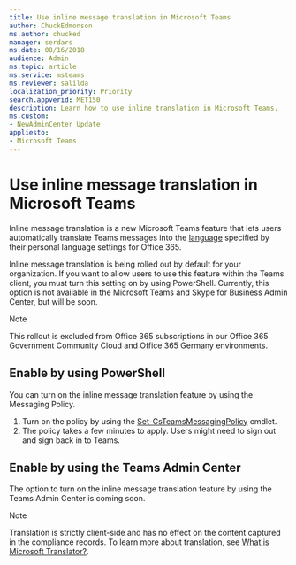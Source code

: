 ```yaml
---
title: Use inline message translation in Microsoft Teams
author: ChuckEdmonson
ms.author: chucked
manager: serdars
ms.date: 08/16/2018
audience: Admin
ms.topic: article
ms.service: msteams
ms.reviewer: salilda
localization_priority: Priority
search.appverid: MET150
description: Learn how to use inline translation in Microsoft Teams.
ms.custom:
- NewAdminCenter_Update
appliesto: 
- Microsoft Teams
---
```


Use inline message translation in Microsoft Teams 
=================================================

Inline message translation is a new Microsoft Teams feature that lets users automatically translate Teams messages into the [language](https://support.office.com/article/translate-a-message-in-teams-d8926ce9-d6a6-47df-a416-f1adb62d3194) specified by their personal language settings for Office 365.

Inline message translation is being rolled out by default for your organization. If you want to allow users to use this feature within the Teams client, you must turn this setting on by using PowerShell. Currently, this option is not available in the Microsoft Teams and Skype for Business Admin Center, but will be soon.

> [!NOTE]
>This rollout is excluded from Office 365 subscriptions in our Office 365 Government Community Cloud and Office 365 Germany environments. 

## Enable by using PowerShell

You can turn on the inline message translation feature by using the Messaging Policy. 

1. Turn on the policy by using the [Set-CsTeamsMessagingPolicy](https://docs.microsoft.com/powershell/module/skype/set-csteamsmessagingpolicy?view=skype-ps) cmdlet.
2. The policy takes a few minutes to apply. Users might need to sign out and sign back in to Teams.

## Enable by using the Teams Admin Center

The option to turn on the inline message translation feature by using the Teams Admin Center is coming soon.

> [!NOTE]
>Translation is strictly client-side and has no effect on the content captured in the compliance records. To learn more about translation, see [What is Microsoft Translator?](https://docs.microsoft.com/azure/cognitive-services/translator/translator-info-overview).